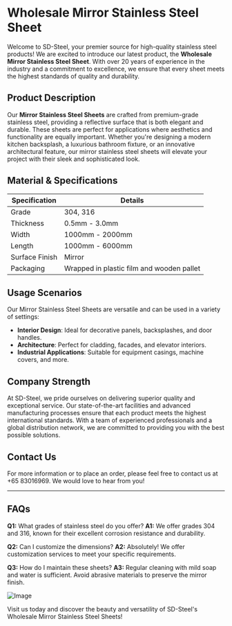 # Wholesale Mirror Stainless Steel Sheet

Welcome to SD-Steel, your premier source for high-quality stainless steel products! We are excited to introduce our latest product, the **Wholesale Mirror Stainless Steel Sheet**. With over 20 years of experience in the industry and a commitment to excellence, we ensure that every sheet meets the highest standards of quality and durability.

## Product Description

Our **Mirror Stainless Steel Sheets** are crafted from premium-grade stainless steel, providing a reflective surface that is both elegant and durable. These sheets are perfect for applications where aesthetics and functionality are equally important. Whether you're designing a modern kitchen backsplash, a luxurious bathroom fixture, or an innovative architectural feature, our mirror stainless steel sheets will elevate your project with their sleek and sophisticated look.

## Material & Specifications

| Specification | Details |
|---------------|---------|
| Grade         | 304, 316 |
| Thickness     | 0.5mm - 3.0mm |
| Width         | 1000mm - 2000mm |
| Length        | 1000mm - 6000mm |
| Surface Finish | Mirror |
| Packaging     | Wrapped in plastic film and wooden pallet |

## Usage Scenarios

Our Mirror Stainless Steel Sheets are versatile and can be used in a variety of settings:

- **Interior Design**: Ideal for decorative panels, backsplashes, and door handles.
- **Architecture**: Perfect for cladding, facades, and elevator interiors.
- **Industrial Applications**: Suitable for equipment casings, machine covers, and more.

## Company Strength

At SD-Steel, we pride ourselves on delivering superior quality and exceptional service. Our state-of-the-art facilities and advanced manufacturing processes ensure that each product meets the highest international standards. With a team of experienced professionals and a global distribution network, we are committed to providing you with the best possible solutions.

## Contact Us

For more information or to place an order, please feel free to contact us at +65 83016969. We would love to hear from you!

---

## FAQs

**Q1:** What grades of stainless steel do you offer?
**A1:** We offer grades 304 and 316, known for their excellent corrosion resistance and durability.

**Q2:** Can I customize the dimensions?
**A2:** Absolutely! We offer customization services to meet your specific requirements.

**Q3:** How do I maintain these sheets?
**A3:** Regular cleaning with mild soap and water is sufficient. Avoid abrasive materials to preserve the mirror finish.

![Image](https://github.com/user-attachments/assets/2567258e-e124-4816-932d-1809bd27ef0b)

Visit us today and discover the beauty and versatility of SD-Steel's Wholesale Mirror Stainless Steel Sheets!